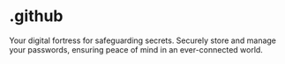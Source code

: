 # .github
 Your digital fortress for safeguarding secrets. Securely store and manage your passwords, ensuring peace of mind in an ever-connected world.
